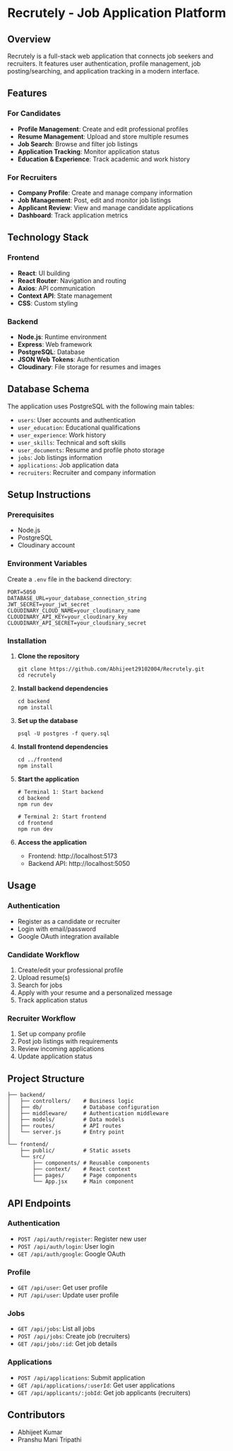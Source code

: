 # Recrutely - Job Application Platform

## Overview

Recrutely is a full-stack web application that connects job seekers and recruiters. It features user authentication, profile management, job posting/searching, and application tracking in a modern interface.

## Features

### For Candidates
- **Profile Management**: Create and edit professional profiles
- **Resume Management**: Upload and store multiple resumes
- **Job Search**: Browse and filter job listings
- **Application Tracking**: Monitor application status
- **Education & Experience**: Track academic and work history

### For Recruiters
- **Company Profile**: Create and manage company information
- **Job Management**: Post, edit and monitor job listings
- **Applicant Review**: View and manage candidate applications
- **Dashboard**: Track application metrics

## Technology Stack

### Frontend
- **React**: UI building
- **React Router**: Navigation and routing
- **Axios**: API communication
- **Context API**: State management
- **CSS**: Custom styling

### Backend
- **Node.js**: Runtime environment
- **Express**: Web framework
- **PostgreSQL**: Database
- **JSON Web Tokens**: Authentication
- **Cloudinary**: File storage for resumes and images

## Database Schema

The application uses PostgreSQL with the following main tables:
- `users`: User accounts and authentication
- `user_education`: Educational qualifications
- `user_experience`: Work history
- `user_skills`: Technical and soft skills
- `user_documents`: Resume and profile photo storage
- `jobs`: Job listings information
- `applications`: Job application data
- `recruiters`: Recruiter and company information

## Setup Instructions

### Prerequisites
- Node.js
- PostgreSQL
- Cloudinary account

### Environment Variables
Create a `.env` file in the backend directory:

```
PORT=5050
DATABASE_URL=your_database_connection_string
JWT_SECRET=your_jwt_secret
CLOUDINARY_CLOUD_NAME=your_cloudinary_name
CLOUDINARY_API_KEY=your_cloudinary_key
CLOUDINARY_API_SECRET=your_cloudinary_secret
```

### Installation

1. **Clone the repository**
   ```
   git clone https://github.com/Abhijeet29102004/Recrutely.git
   cd recrutely
   ```

2. **Install backend dependencies**
   ```
   cd backend
   npm install
   ```

3. **Set up the database**
   ```
   psql -U postgres -f query.sql
   ```

4. **Install frontend dependencies**
   ```
   cd ../frontend
   npm install
   ```

5. **Start the application**
   ```
   # Terminal 1: Start backend
   cd backend
   npm run dev

   # Terminal 2: Start frontend
   cd frontend
   npm run dev
   ```

6. **Access the application**
   - Frontend: http://localhost:5173
   - Backend API: http://localhost:5050

## Usage

### Authentication
- Register as a candidate or recruiter
- Login with email/password
- Google OAuth integration available

### Candidate Workflow
1. Create/edit your professional profile
2. Upload resume(s)
3. Search for jobs
4. Apply with your resume and a personalized message
5. Track application status

### Recruiter Workflow
1. Set up company profile
2. Post job listings with requirements
3. Review incoming applications
4. Update application status

## Project Structure

```
├── backend/
│   ├── controllers/    # Business logic
│   ├── db/             # Database configuration
│   ├── middleware/     # Authentication middleware
│   ├── models/         # Data models
│   ├── routes/         # API routes
│   └── server.js       # Entry point
│
└── frontend/
    ├── public/         # Static assets
    └── src/
        ├── components/ # Reusable components
        ├── context/    # React context
        ├── pages/      # Page components
        └── App.jsx     # Main component
```

## API Endpoints

### Authentication
- `POST /api/auth/register`: Register new user
- `POST /api/auth/login`: User login
- `GET /api/auth/google`: Google OAuth

### Profile
- `GET /api/user`: Get user profile
- `PUT /api/user`: Update user profile

### Jobs
- `GET /api/jobs`: List all jobs
- `POST /api/jobs`: Create job (recruiters)
- `GET /api/jobs/:id`: Get job details

### Applications
- `POST /api/applications`: Submit application
- `GET /api/applications/:userId`: Get user applications
- `GET /api/applicants/:jobId`: Get job applicants (recruiters)

## Contributors
- Abhijeet Kumar
- Pranshu Mani Tripathi


